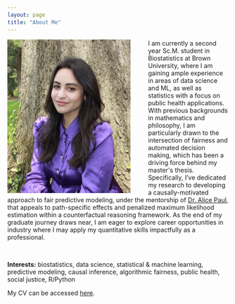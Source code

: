 ```yaml
---
layout: page
title: "About Me"
---
```


<!-- ![](/grad1.jpg) -->

<img src="/grad1.jpg" align="left" width="280" style="float:left; padding-right:40px"/> 

<!-- use this (html) for resizing the image -->

<!-- <br style="line-height: 0.5px"/> -->

I am currently a second year Sc.M. student in Biostatistics at Brown University, where I am gaining ample experience in areas of data science and ML, as well as statistics with a focus on public health applications. With previous backgrounds in mathematics and philosophy, I am particularly drawn to the intersection of fairness and automated decision making, which has been a driving force behind my master's thesis. Specifically, I’ve dedicated my research to developing a causally-motivated approach to fair predictive modeling, under the mentorship of [Dr. Alice Paul](https://vivo.brown.edu/display/apaul6), that appeals to path-specific effects and penalized maximum likelihood estimation within a counterfactual reasoning framework. As the end of my graduate journey draws near, I am eager to explore career opportunities in industry where I may apply my quantitative skills impactfully as a professional.

<!-- I am now eager explore career paths/opportunities that'll allow me to apply my quantitiative skills in positve/impactful ways as a professional. -->
 
<!-- As a nearly graduated master's student, I am now eager to put my skills to good use in a professional setting -->
 
<br>

**Interests:** biostatistics, data science, statistical & machine learning, predictive modeling, causal inference, algorithmic fairness, public health, social justice, R/Python

My CV can be accessed [here](https://antonellabasso.github.io/Basso.2023.CV.pdf). 

<br clear="left"/>


<!-- <embed src="https://antonellabasso.github.io/Basso.2023.CV.pdf" type="application/pdf" />  -->
<!-- <embed src="http://antonellabasso.github.io/Basso.2023.CV.pdf" width="500" height="375" type="application/pdf">  -->

